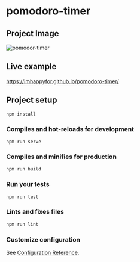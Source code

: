 # pomodoro-timer

## Project Image

![pomodor-timer](https://user-images.githubusercontent.com/7773418/104399875-8e9e0580-551f-11eb-9e6b-704a96eec6f1.PNG)


## Live example
https://imhappyfor.github.io/pomodoro-timer/

## Project setup
```
npm install
```

### Compiles and hot-reloads for development
```
npm run serve
```

### Compiles and minifies for production
```
npm run build
```

### Run your tests
```
npm run test
```

### Lints and fixes files
```
npm run lint
```

### Customize configuration
See [Configuration Reference](https://cli.vuejs.org/config/).
